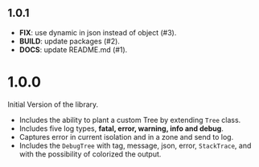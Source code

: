 ## 1.0.1

 - **FIX**: use dynamic in json instead of object (#3).
 - **BUILD**: update packages (#2).
 - **DOCS**: update README.md (#1).

# 1.0.0

Initial Version of the library.

- Includes the ability to plant a custom Tree by extending `Tree` class.
- Includes five log types, **fatal, error, warning, info and debug**.
- Captures error in current isolation and in a zone and send to log.
- Includes the `DebugTree` with tag, message, json, error, `StackTrace`, and with the possibility of colorized the output.